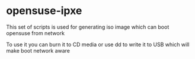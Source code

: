 opensuse-ipxe
=============

This set of scripts is used for generating iso image
which can boot opensuse from network

To use it you can burn it to CD media or
use dd to write it to USB which will make boot
network aware

